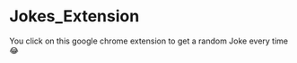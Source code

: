 <h1>Jokes_Extension</h1>

<p>You click on this google chrome extension to get a random Joke every time 😂</p>

<!-- <p>Note -> Im not publishing it Chrome Developer still wants to use it then please download</p> -->
